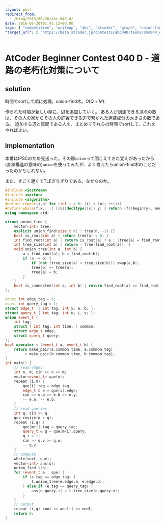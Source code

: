 ```yaml
---
layout: post
redirect_from:
  - /blog/2016/06/20/abc-040-d/
date: 2016-06-20T01:45:12+09:00
tags: [ "competitive", "writeup", "abc", "atcoder", "graph", "union-find-tree" ]
"target_url": [ "https://beta.atcoder.jp/contests/abc040/tasks/abc040_d" ]
---
```


# AtCoder Beginner Contest 040 D - 道路の老朽化対策について

## solution

時間でsortして順に処理。union-find木。$O(Q + M)$.

作られた時間が新しい順に、辺を追加していく。
ある人が到達できる頂点の数は、その人の家からその人の許容できる辺で繋がれた連結成分の大きさの数である。
追加する辺と質問である人を、まとめてそれらの時間でsortして、これをやればよい。

## implementation

本番はIPSCのため見送った。その際`union`って聞こえてきた覚えがあったから(直和構造の意味の)`union`を使ってみたが、よく考えたらunion-find木のことだったのかもしれない。

また、すごく遅くてTLEぎりぎりである。なぜなのか。

``` c++
#include <iostream>
#include <vector>
#include <algorithm>
#define repeat(i,n) for (int i = 0; (i) < (n); ++(i))
#define whole(f,x,...) ([&](decltype((x)) y) { return (f)(begin(y), end(y), ## __VA_ARGS__); })(x)
using namespace std;

struct union_find {
    vector<int> tree;
    explicit union_find(size_t n) : tree(n, -1) {}
    bool is_root(int a) { return tree[a] < 0; }
    int find_root(int a) { return is_root(a) ? a : (tree[a] = find_root(tree[a])); }
    int tree_size(int a) { return - tree[find_root(a)]; }
    void union_tree(int a, int b) {
        a = find_root(a); b = find_root(b);
        if (a != b) {
            if (not (tree_size(a) < tree_size(b))) swap(a,b);
            tree[b] += tree[a];
            tree[a] = b;
        }
    }
    bool is_connected(int a, int b) { return find_root(a) == find_root(b); }
};

const int edge_tag = 0;
const int query_tag = 1;
struct edge_t  { int tag; int y, a, b; };
struct query_t { int tag; int w, i, v; };
union event_t {
    int tag;
    struct { int tag; int time; } common;
    struct edge_t edge;
    struct query_t query;
};
bool operator < (event_t a, event_t b) {
    return make_pair(a.common.time, a.common.tag)
         > make_pair(b.common.time, b.common.tag);
}
int main() {
    // read edges
    int n, m; cin >> n >> m;
    vector<event_t> que(m);
    repeat (i,m) {
        que[i].tag = edge_tag;
        edge_t & e = que[i].edge;
        cin >> e.a >> e.b >> e.y;
        -- e.a; -- e.b;
    }
    // read queries
    int q; cin >> q;
    que.resize(m + q);
    repeat (i,q) {
        que[m+i].tag = query_tag;
        query_t & q = que[m+i].query;
        q.i = i;
        cin >> q.v >> q.w;
        -- q.v;
    }
    // compute
    whole(sort, que);
    vector<int> ans(q);
    union_find t(n);
    for (event_t e : que) {
        if (e.tag == edge_tag) {
            t.union_tree(e.edge.a, e.edge.b);
        } else if (e.tag == query_tag) {
            ans[e.query.i] = t.tree_size(e.query.v);
        }
    }
    // output
    repeat (i,q) cout << ans[i] << endl;
    return 0;
}
```
